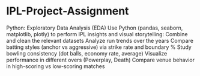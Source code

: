 # IPL-Project-Assignment
Python: Exploratory Data Analysis (EDA)
Use Python (pandas, seaborn, matplotlib, plotly) to perform IPL insights and visual storytelling:
Combine and clean the relevant datasets
Analyze run trends over the years
Compare batting styles (anchor vs aggressive) via strike rate and boundary %
Study bowling consistency (dot balls, economy rate, average)
Visualize performance in different overs (Powerplay, Death)
Compare venue behavior in high-scoring vs low-scoring matches
